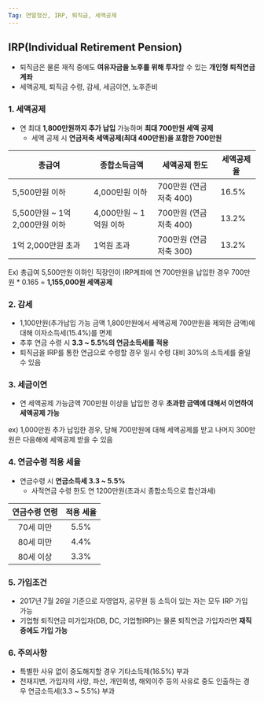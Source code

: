 ```yaml
---
Tag: 연말정산, IRP, 퇴직금, 세액공제
---
```




## IRP(Individual Retirement Pension)

- 퇴직금은 물론 재직 중에도 **여유자금을 노후를 위해 투자**할 수 있는 **개인형 퇴직연금계좌**
- 세액공제, 퇴직금 수령, 감세, 세금이연,  노후준비



### 1. 세액공제

- 연 최대 **1,800만원까지 추가 납입** 가능하며 **최대 700만원 세액 공제**
  - 세액 공제 시 **연금저축 세액공제(최대 400만원)을 포함한 700만원**


| 총급여                         | 종합소득금액           | 세액공제 한도          | 세액공제율 |
| ------------------------------ | ---------------------- | ---------------------- | ---------- |
| 5,500만원 이하                 | 4,000만원 이하         | 700만원 (연금저축 400) | 16.5%      |
| 5,500만원 ~ 1억 2,000만원 이하 | 4,000만원 ~ 1억원 이하 | 700만원 (연금저축 400) | 13.2%      |
| 1억 2,000만원 초과             | 1억원 초과             | 700만원 (연금저축 300) | 13.2%      |

Ex) 총급여 5,500만원 이하인 직장인이 IRP계좌에 연 700만원을 납입한 경우 700만원 * 0.165 = **1,155,000원 세액공제**



### 2. 감세

- 1,100만원(추가납입 가능 금액 1,800만원에서 세액공제 700만원을 제외한 금액)에 대해 이자소득세(15.4%)를 면제
- 추후 연금 수령 시 **3.3 ~ 5.5%의 연금소득세를 적용**
- 퇴직금을 IRP를 통한 연금으로 수령할 경우 일시 수령 대비 30%의 소득세를 줄일 수 있음



### 3. 세금이연

- 연 세액공제 가능금액 700만원 이상을 납입한 경우 **초과한 금액에 대해서 이연하여 세액공제 가능**

ex) 1,000만원 추가 납입한 경우, 당해 700만원에 대해 세액공제를 받고 나머지 300만원은 다음해에 세액공제 받을 수 있음



### 4. 연금수령 적용 세율

- 연금수령 시 **연금소득세 3.3 ~ 5.5%**
  - 사적연금 수령 한도 연 1200만원(초과시 종합소득으로 합산과세)

| 연금수령 연령 | 적용 세율 |
| :-----------: | :-------: |
|   70세 미만   |   5.5%    |
|   80세 미만   |   4.4%    |
|   80세 이상   |   3.3%    |



### 5. 가입조건

- 2017년 7월 26일 기준으로 자영업자, 공무원 등 소득이 있는 자는 모두 IRP 가입 가능
- 기업형 퇴직연금 미가입자(DB, DC, 기업형IRP)는 물론 퇴직연금 가입자라면 **재직 중에도 가입 가능**



### 6. 주의사항

- 특별한 사유 없이 중도해지할 경우 기타소득제(16.5%) 부과
- 천재지변, 가입자의 사망, 파산, 개인회생, 해외이주 등의 사유로 중도 인출하는 경우 연금소득세(3.3 ~ 5.5%) 부과

